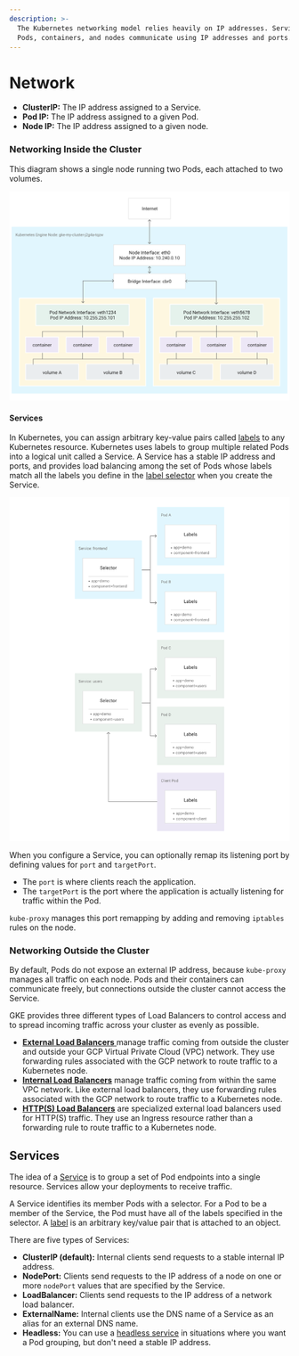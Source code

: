 ```yaml
---
description: >-
  The Kubernetes networking model relies heavily on IP addresses. Services,
  Pods, containers, and nodes communicate using IP addresses and ports.
---
```


# Network

* **ClusterIP:** The IP address assigned to a Service. 
* **Pod IP:** The IP address assigned to a given Pod.
* **Node IP:** The IP address assigned to a given node.

### Networking Inside the Cluster <a id="inside-cluster"></a>

This diagram shows a single node running two Pods, each attached to two volumes.

![](../../../.gitbook/assets/image%20%2811%29.png)

#### Services <a id="services"></a>

 In Kubernetes, you can assign arbitrary key-value pairs called [labels](https://cloud.google.com/kubernetes-engine/docs/how-to/creating-managing-labels) to any Kubernetes resource. Kubernetes uses labels to group multiple related Pods into a logical unit called a Service. A Service has a stable IP address and ports, and provides load balancing among the set of Pods whose labels match all the labels you define in the [label selector](https://kubernetes.io/docs/concepts/overview/working-with-objects/labels/#label-selectors) when you create the Service.

![](../../../.gitbook/assets/image%20%289%29.png)

When you configure a Service, you can optionally remap its listening port by defining values for `port` and `targetPort`.

* The `port` is where clients reach the application.
* The `targetPort` is the port where the application is actually listening for traffic within the Pod.

`kube-proxy` manages this port remapping by adding and removing `iptables` rules on the node.

### Networking Outside the Cluster <a id="outside-cluster"></a>

 By default, Pods do not expose an external IP address, because `kube-proxy` manages all traffic on each node. Pods and their containers can communicate freely, but connections outside the cluster cannot access the Service.

GKE provides three different types of Load Balancers to control access and to spread incoming traffic across your cluster as evenly as possible.

* [**External Load Balancers** ](https://cloud.google.com/kubernetes-engine/docs/concepts/network-overview#ext-lb)manage traffic coming from outside the cluster and outside your GCP Virtual Private Cloud \(VPC\) network. They use forwarding rules associated with the GCP network to route traffic to a Kubernetes node.
* [**Internal Load Balancers**](https://cloud.google.com/kubernetes-engine/docs/concepts/network-overview#int-lb) manage traffic coming from within the same VPC network. Like external load balancers, they use forwarding rules associated with the GCP network to route traffic to a Kubernetes node.
* [**HTTP\(S\) Load Balancers**](https://cloud.google.com/kubernetes-engine/docs/concepts/network-overview#https-lb) are specialized external load balancers used for HTTP\(S\) traffic. They use an Ingress resource rather than a forwarding rule to route traffic to a Kubernetes node.

## Services

The idea of a [Service](https://kubernetes.io/docs/concepts/services-networking/service/) is to group a set of Pod endpoints into a single resource. Services allow your deployments to receive traffic. 

 A Service identifies its member Pods with a selector. For a Pod to be a member of the Service, the Pod must have all of the labels specified in the selector. A [label](https://kubernetes.io/docs/concepts/overview/working-with-objects/labels/) is an arbitrary key/value pair that is attached to an object.

There are five types of Services:

* **ClusterIP \(default\):** Internal clients send requests to a stable internal IP address.
* **NodePort:** Clients send requests to the IP address of a node on one or more `nodePort` values that are specified by the Service.
* **LoadBalancer:** Clients send requests to the IP address of a network load balancer.
* **ExternalName:** Internal clients use the DNS name of a Service as an alias for an external DNS name.
* **Headless:** You can use a [headless service](https://kubernetes.io/docs/concepts/services-networking/service/#headless-services) in situations where you want a Pod grouping, but don't need a stable IP address.

